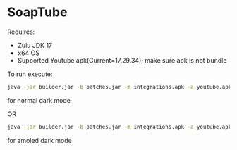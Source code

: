 # SoapTube
Requires:
- Zulu JDK 17
- x64 OS
- Supported Youtube apk(Current=17.29.34); make sure apk is not bundle

To run execute:

```bat
java -jar builder.jar -b patches.jar -m integrations.apk -a youtube.apk -o soaptube.apk -e amoled 
```
for normal dark mode

OR

```bat
java -jar builder.jar -b patches.jar -m integrations.apk -a youtube.apk -o soaptube.apk 
``` 
for amoled dark mode
